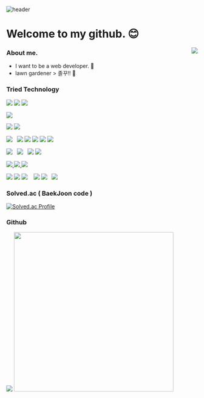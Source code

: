 
![header](https://capsule-render.vercel.app/api?type=Waving&color=FEFEFE&height=200&text=TaeGyu's%20Github&fontAlignY=35&fontSize=60)

# Welcome to my github. :blush:

<a href="https://github.com/TaegyuHan"><img src="https://hits.seeyoufarm.com/api/count/incr/badge.svg?url=https://github.com/TaegyuHan%2Fgjbae1212%2Fhit-counter&count_bg=%23151515&title_bg=%23555555&icon=&icon_color=%23E7E7E7&title=Visitors&edge_flat=false" align="right"></a> 

### About me. 
- I want to be a web developer. :wolf:
- lawn gardener > 졸꾸!! :walking:

### Tried Technology
<a href="https://www.microsoft.com/" target="_blank"><img src="https://img.shields.io/badge/Windows-0078D6?style=flat-square&logo=Windows&logoColor=white"/></a>
<a href="https://ubuntu.com/" target="_blank"><img src="https://img.shields.io/badge/Linux-FCC624?style=flat-square&logo=Linux&logoColor=white"/></a>
<a href="https://filezilla-project.org/" target="_blank"><img src="https://img.shields.io/badge/FileZilla-BF0000?style=flat-square&logo=FileZilla&logoColor=white"/></a><br>

<a href="https://code.visualstudio.com/" target="_blank"><img src="https://img.shields.io/badge/Visual%20Studio%20Code-007ACC?style=flat-square&logo=Visual%20Studio%20Code&logoColor=white"/></a> 

<a href="https://httpd.apache.org/" target="_blank"><img src="https://img.shields.io/badge/Apache-D22128?style=flat-square&logo=Apache&logoColor=white"/></a>
<a href="https://www.nginx.com/" target="_blank"><img src="https://img.shields.io/badge/NGINX-009639?style=flat-square&logo=NGINX&logoColor=white"/></a>

<a href="https://www.r-project.org/" target="_blank"><img src="https://img.shields.io/badge/R-276DC3?style=flat-square&logo=R&logoColor=white"/></a>&#160;&#160;
<a href="https://www.python.org/" target="_blank"><img src="https://img.shields.io/badge/Python-2B5B84?style=flat-square&logo=Python&logoColor=white"/></a>
<a href="https://www.djangoproject.com/" target="_blank"><img src="https://img.shields.io/badge/Django-092E20?style=flat-square&logo=Django&logoColor=white"/></a>
<a href="https://flask.palletsprojects.com/en/2.0.x/" target="_blank"><img src="https://img.shields.io/badge/Flask-000000?style=flat-square&logo=Flask&logoColor=white"/></a>
<a href="https://www.selenium.dev/" target="_blank"><img src="https://img.shields.io/badge/Selenium-43B02A?style=flat-square&logo=Selenium&logoColor=white"/></a>
<a href="https://jupyter.org/" target="_blank"><img src="https://img.shields.io/badge/Jupyter-F37626?style=flat-square&logo=Jupyter&logoColor=white"/></a>&#160;&#160;

<a href="https://flask.palletsprojects.com/en/2.0.x/" target="_blank"><img src="https://img.shields.io/badge/C-A8B9CC?style=flat-square&logo=C&logoColor=white"/></a>&#160;&#160;
<a href="https://www.java.com/ko/" target="_blank"><img src="https://img.shields.io/badge/Java-007396?style=flat-square&logo=Java&logoColor=white"/></a>&#160;&#160;
<a href="https://www.php.net/" target="_blank"><img src="https://img.shields.io/badge/PHP-777BB4?style=flat-square&logo=PHP&logoColor=white"/></a>
<a href="https://www.codeigniter.com/" target="_blank"><img src="https://img.shields.io/badge/CodeIgniter-EF4223?style=flat-square&logo=CodeIgniter&logoColor=white"/></a><br>

<a href="https://www.mysql.com/" target="_blank"><img src="https://img.shields.io/badge/MySQL-4479A1?style=flat-square&logo=MySQL&logoColor=white"/>
<a href="https://mariadb.org/" target="_blank"><img src="https://img.shields.io/badge/MariaDB-003545?style=flat-square&logo=MariaDB&logoColor=white"/>
<a href="https://www.mongodb.com/" target="_blank"><img src="https://img.shields.io/badge/MongoDB-47A248?style=flat-square&logo=MongoDB&logoColor=white"/><br>

<a href="#" target="_blank"><img src="https://img.shields.io/badge/JavaScript-F7DF1E?style=flat-square&logo=JavaScript&logoColor=white"/></a>
<a href="https://d3js.org/" target="_blank"><img src="https://img.shields.io/badge/D3.js-F9A03C?style=flat-square&logo=D3.js&logoColor=white"/></a>
<a href="https://www.chartjs.org/" target="_blank"><img src="https://img.shields.io/badge/Chart.js-FF6384?style=flat-square&logo=Chart.js&logoColor=white"/></a>
    &#160;&#160;
<a href="#" target="_blank"><img src="https://img.shields.io/badge/HTML5-E34F26?style=flat-square&logo=HTML5&logoColor=white"/></a>
<a href="https://getbootstrap.com/" target="_blank"><img src="https://img.shields.io/badge/Bootstrap-7952B3?style=flat-square&logo=Bootstrap&logoColor=white"/></a>&#160;&#160;
<a href="#" target="_blank"><img src="https://img.shields.io/badge/CSS3-1572B6?style=flat-square&logo=CSS3&logoColor=white"/></a>

### Solved.ac ( BaekJoon code )
[![Solved.ac Profile](http://mazassumnida.wtf/api/v2/generate_badge?boj=gksxorb147)](https://solved.ac/gksxorb147/)

### Github

<p align="left" width="100%">
    <img src="https://github-readme-stats.vercel.app/api/top-langs/?username=TaegyuHan&hide=jupyter%20notebook&layout=compact&theme=dark&card_width=370"/>
    <img width="420px" src="https://github-readme-stats.vercel.app/api?username=TaegyuHan&theme=dark&show_icons=true&include_all_commits=true&count_private=truek"/>
</p>

